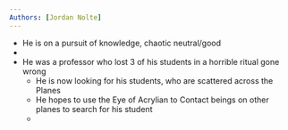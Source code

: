 ```yaml
---
Authors: [Jordan Nolte]
---
```


- He is on a pursuit of knowledge, chaotic neutral/good
- 
- He was a professor who lost 3 of his students in a horrible ritual gone wrong
	- He is now looking for his students, who are scattered across the Planes
	- He hopes to use the Eye of Acrylian to Contact beings on other planes to search for his student
	- 